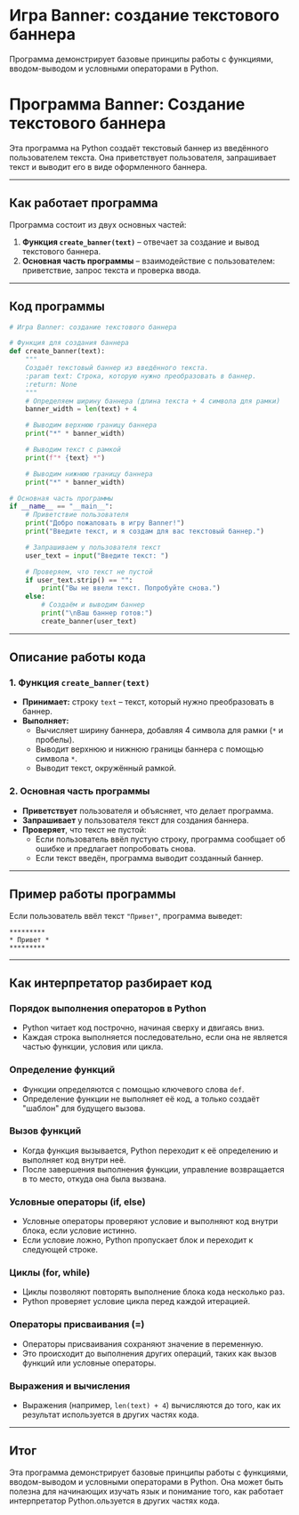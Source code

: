
# Игра Banner: создание текстового баннера

Программа демонстрирует базовые принципы работы с функциями, вводом-выводом и условными операторами в Python. 


# Программа Banner: Создание текстового баннера

Эта программа на Python создаёт текстовый баннер из введённого пользователем текста. Она приветствует пользователя, запрашивает текст и выводит его в виде оформленного баннера.

---

## **Как работает программа**

Программа состоит из двух основных частей:
1. **Функция `create_banner(text)`** – отвечает за создание и вывод текстового баннера.
2. **Основная часть программы** – взаимодействие с пользователем: приветствие, запрос текста и проверка ввода.

---

## **Код программы**

```python
# Игра Banner: создание текстового баннера

# Функция для создания баннера
def create_banner(text):
    """
    Создаёт текстовый баннер из введённого текста.
    :param text: Строка, которую нужно преобразовать в баннер.
    :return: None
    """
    # Определяем ширину баннера (длина текста + 4 символа для рамки)
    banner_width = len(text) + 4

    # Выводим верхнюю границу баннера
    print("*" * banner_width)

    # Выводим текст с рамкой
    print(f"* {text} *")

    # Выводим нижнюю границу баннера
    print("*" * banner_width)

# Основная часть программы
if __name__ == "__main__":
    # Приветствие пользователя
    print("Добро пожаловать в игру Banner!")
    print("Введите текст, и я создам для вас текстовый баннер.")

    # Запрашиваем у пользователя текст
    user_text = input("Введите текст: ")

    # Проверяем, что текст не пустой
    if user_text.strip() == "":
        print("Вы не ввели текст. Попробуйте снова.")
    else:
        # Создаём и выводим баннер
        print("\nВаш баннер готов:")
        create_banner(user_text)
```

---

## **Описание работы кода**

### **1. Функция `create_banner(text)`**
- **Принимает:** строку `text` – текст, который нужно преобразовать в баннер.
- **Выполняет:**
  - Вычисляет ширину баннера, добавляя 4 символа для рамки (`*` и пробелы).
  - Выводит верхнюю и нижнюю границы баннера с помощью символа `*`.
  - Выводит текст, окружённый рамкой.

### **2. Основная часть программы**
- **Приветствует** пользователя и объясняет, что делает программа.
- **Запрашивает** у пользователя текст для создания баннера.
- **Проверяет**, что текст не пустой:
  - Если пользователь ввёл пустую строку, программа сообщает об ошибке и предлагает попробовать снова.
  - Если текст введён, программа выводит созданный баннер.

---

## **Пример работы программы**

Если пользователь ввёл текст `"Привет"`, программа выведет:
```
*********
* Привет *
*********
```

---


## **Как интерпретатор разбирает код**

### **Порядок выполнения операторов в Python**
- Python читает код построчно, начиная сверху и двигаясь вниз.
- Каждая строка выполняется последовательно, если она не является частью функции, условия или цикла.

### **Определение функций**
- Функции определяются с помощью ключевого слова `def`.
- Определение функции не выполняет её код, а только создаёт "шаблон" для будущего вызова.

### **Вызов функций**
- Когда функция вызывается, Python переходит к её определению и выполняет код внутри неё.
- После завершения выполнения функции, управление возвращается в то место, откуда она была вызвана.

### **Условные операторы (if, else)**
- Условные операторы проверяют условие и выполняют код внутри блока, если условие истинно.
- Если условие ложно, Python пропускает блок и переходит к следующей строке.

### **Циклы (for, while)**
- Циклы позволяют повторять выполнение блока кода несколько раз.
- Python проверяет условие цикла перед каждой итерацией.

### **Операторы присваивания (=)**
- Операторы присваивания сохраняют значение в переменную.
- Это происходит до выполнения других операций, таких как вызов функций или условные операторы.

### **Выражения и вычисления**
- Выражения (например, `len(text) + 4`) вычисляются до того, как их результат используется в других частях кода.

---

## **Итог**

Эта программа демонстрирует базовые принципы работы с функциями, вводом-выводом и условными операторами в Python. Она может быть полезна для начинающих изучать язык и понимание того, как работает интерпретатор Python.ользуется в других частях кода.